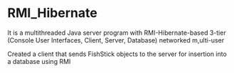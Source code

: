 # RMI_Hibernate

It is a multithreaded Java server program with RMI-Hibernate-based 3-tier (Console User Interfaces, Client, Server, Database) networked m,ulti-user

Created a client that sends FishStick objects to the server for insertion into a database using RMI
